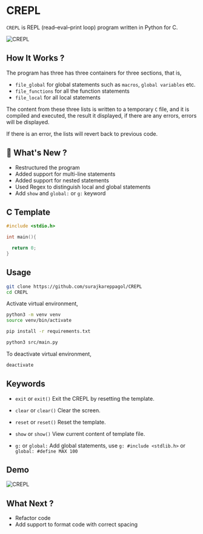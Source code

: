 # CREPL

`CREPL` is REPL (read–eval–print loop) program written in Python for C.

![CREPL](https://raw.githubusercontent.com/surajkareppagol/Project-Assets/main/CREPL/CREPL.png)

## How It Works ?

The program has three has three containers for three sections, that is,

- `file_global` for global statements such as `macros`, `global variables` etc.
- `file_functions` for all the function statements
- `file_local` for all local statements

The content from these three lists is written to a temporary `C` file, and it is compiled and executed, the result it displayed, if there are any errors, errors will be displayed.

If there is an error, the lists will revert back to previous code.

## 🌟 What's New ?

- Restructured the program
- Added support for multi-line statements
- Added support for nested statements
- Used Regex to distinguish local and global statements
- Add `show` and `global:` or `g:` keyword

## C Template

```c
#include <stdio.h>

int main(){

  return 0;
}
```

## Usage

```bash
git clone https://github.com/surajkareppagol/CREPL
cd CREPL
```

Activate virtual environment,

```bash
python3 -m venv venv
source venv/bin/activate
```

```bash
pip install -r requirements.txt
```

```bash
python3 src/main.py
```

To deactivate virtual environment,

```bash
deactivate
```

## Keywords

- `exit` or `exit()`
  Exit the CREPL by resetting the template.

- `clear` or `clear()`
  Clear the screen.

- `reset` or `reset()`
  Reset the template.

- `show` or `show()`
  View current content of template file.

- `g:` or `global:`
  Add global statements, use `g: #include <stdlib.h>` or `global: #define MAX 100`

## Demo

![CREPL](https://raw.githubusercontent.com/surajkareppagol/Project-Assets/main/CREPL/CREPL.gif)

## What Next ?

- Refactor code
- Add support to format code with correct spacing
